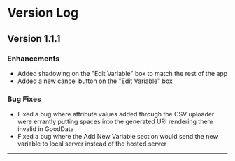 # Version Log

## Version 1.1.1

### Enhancements
- Added shadowing on the "Edit Variable" box to match the rest of the app
- Added a new cancel button on the "Edit Variable" box 

### Bug Fixes
- Fixed a bug where attribute values added through the CSV uploader were errantly putting spaces into the generated URI rendering them invalid in GoodData
- Fixed a bug where the Add New Variable section would send the new variable to local server instead of the hosted server

---